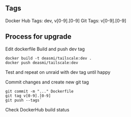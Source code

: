 Tags
----

Docker Hub Tags: dev, v[0-9].[0-9]
Git Tags: v[0-9].[0-9]

Process for upgrade
-------------------

Edit dockerfile
Build and push dev tag

~~~
docker build -t deasmi/tailscale:dev .
docker push deasmi/tailscale:dev
~~~

Test and repeat on unraid with dev tag until happy

Commit changes and create new git tag
~~~
git commit -m "..." Dockerfile
git tag v[0-9].[0-9]
git push --tags`
~~~

Check DockerHub build status

